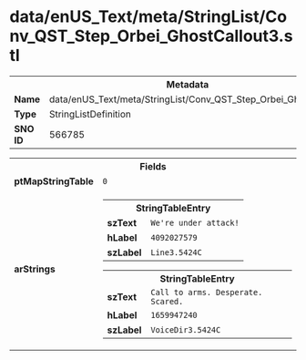 <h1>data/enUS_Text/meta/StringList/Conv_QST_Step_Orbei_GhostCallout3.stl</h1><table><tr><th colspan="100%">Metadata</th></tr><tr><td><b>Name</b></td><td>data/enUS_Text/meta/StringList/Conv_QST_Step_Orbei_GhostCallout3.stl</td></tr><tr><td><b>Type</b></td><td>StringListDefinition</td></tr><tr><td><b>SNO ID</b></td><td>566785</td></tr></table>

<table><tr><th colspan="100%">Fields</th></tr><tr><td><b>ptMapStringTable</b></td><td><code>0</code></td></tr><tr><td><b>arStrings</b></td><td><table><tr><th colspan="100%">StringTableEntry</th></tr><tr><td><b>szText</b></td><td><code>We're under attack!</code></td></tr><tr><td><b>hLabel</b></td><td><code>4092027579</code></td></tr><tr><td><b>szLabel</b></td><td><code>Line3.5424C</code></td></tr></table>


<table><tr><th colspan="100%">StringTableEntry</th></tr><tr><td><b>szText</b></td><td><code>Call to arms. Desperate. Scared.</code></td></tr><tr><td><b>hLabel</b></td><td><code>1659947240</code></td></tr><tr><td><b>szLabel</b></td><td><code>VoiceDir3.5424C</code></td></tr></table>


</td></tr></table>


